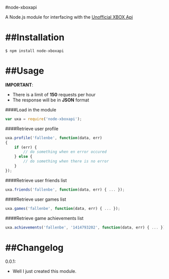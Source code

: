 #node-xboxapi

A Node.js module for interfacing with the <a href="https://xboxapi.com/">Unofficial XBOX Api</a>

##Installation
===

```
$ npm install node-xboxapi
```

##Usage
===

**IMPORTANT**:
* There is a limit of **150** requests per hour
* The response will be in **JSON** format

####Load in the module

```javascript
var uxa = require('node-xboxapi');
```

####Retrieve user profile

```javascript
uxa.profile('fallenbe', function(data, err)
{
    if (err) {
        // do something when en error occured
    } else {
        // do something when there is no error
    }
});
```

####Retrieve user friends list

```javascript
uxa.friends('fallenbe', function(data, err) { ... });
```

####Retrieve user games list

```javascript
uxa.games('fallenbe', function(data, err) { ... });
```

####Retrieve game achievements list

```javascript
uxa.achievements('fallenbe', '1414793202', function(data, err) { ... });
```

##Changelog
===

0.0.1:

* Well I just created this module.
